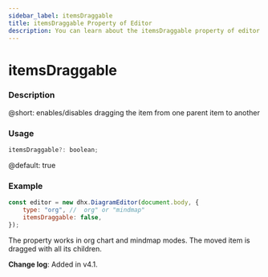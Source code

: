 ```yaml
---
sidebar_label: itemsDraggable
title: itemsDraggable Property of Editor
description: You can learn about the itemsDraggable property of editor in the documentation of the DHTMLX JavaScript Diagram library. Browse developer guides and API reference, try out code examples and live demos, and download a free 30-day evaluation version of DHTMLX Diagram.
---
```


# itemsDraggable

### Description

@short: enables/disables dragging the item from one parent item to another

### Usage

~~~js
itemsDraggable?: boolean;
~~~

@default: true

### Example

~~~js
const editor = new dhx.DiagramEditor(document.body, {
    type: "org", //  org" or "mindmap"
    itemsDraggable: false,
});
~~~

The property works in org chart and mindmap modes. The moved item is dragged with all its children.

**Change log**: 
Added in v4.1.
